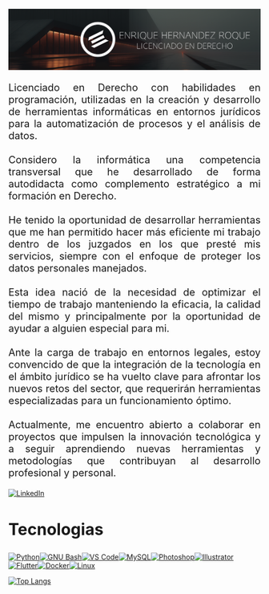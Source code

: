 ![Banner git](baner_git.png)

<p style="font-size: 20px; text-align: justify;">
Licenciado en Derecho con habilidades en programación, utilizadas en la creación y desarrollo de herramientas informáticas en entornos jurídicos para la automatización de procesos y el análisis de datos.
<br><br>
Considero la informática una competencia transversal que he desarrollado de forma autodidacta como complemento estratégico a mi formación en Derecho.
<br><br>
He tenido la oportunidad de desarrollar herramientas que me han permitido hacer más eficiente mi trabajo dentro de los juzgados en los que presté mis servicios, siempre con el enfoque de proteger los datos personales manejados.
<br><br>
Esta idea nació de la necesidad de optimizar el tiempo de trabajo manteniendo la eficacia, la calidad del mismo y principalmente por la oportunidad de ayudar a alguien especial para mi.
<br><br>
Ante la carga de trabajo en entornos legales, estoy convencido de que la integración de la tecnología en el ámbito jurídico se ha vuelto clave para afrontar los nuevos retos del sector, que requerirán herramientas especializadas para un funcionamiento óptimo.
<br><br>
Actualmente, me encuentro abierto a colaborar en proyectos que impulsen la innovación tecnológica y a seguir aprendiendo nuevas herramientas y metodologías que contribuyan al desarrollo profesional y personal.
</p>

[![LinkedIn](https://img.shields.io/badge/linkedin-%230077B5.svg?style=for-the-badge&logo=linkedin&logoColor=white)](https://www.linkedin.com/in/enrique-hernandez-roque-80ba991ab)

<h2 style="font-size: 32px;">Tecnologias</h2>

<p align="left">
<a href="https://www.python.org/" target="_blank" rel="noreferrer"><img src="https://raw.githubusercontent.com/danielcranney/readme-generator/main/public/icons/skills/python-colored.svg" width="36" height="36" alt="Python" title="Python"/></a><a href="https://www.gnu.org/software/bash/" target="_blank" rel="noreferrer"><img src="https://raw.githubusercontent.com/danielcranney/readme-generator/main/public/icons/skills/gnubash.svg" width="36" height="36" alt="GNU Bash" title="GNU Bash"/></a><a href="https://code.visualstudio.com/" target="_blank" rel="noreferrer"><img src="https://raw.githubusercontent.com/danielcranney/readme-generator/main/public/icons/skills/visualstudiocode-colored.svg" width="36" height="36" alt="VS Code" title="VS Code"/></a><a href="https://www.mysql.com/" target="_blank" rel="noreferrer"><img src="https://raw.githubusercontent.com/danielcranney/readme-generator/main/public/icons/skills/mysql-colored.svg" width="36" height="36" alt="MySQL" title="MySQL"/></a><a href="https://www.adobe.com/uk/products/photoshop.html" target="_blank" rel="noreferrer"><img src="https://raw.githubusercontent.com/danielcranney/readme-generator/main/public/icons/skills/photoshop-colored-dark.svg" width="36" height="36" alt="Photoshop" title="Photoshop"/></a><a href="https://www.adobe.com/uk/products/illustrator.html" target="_blank" rel="noreferrer"><img src="https://raw.githubusercontent.com/danielcranney/readme-generator/main/public/icons/skills/illustrator-colored-dark.svg" width="36" height="36" alt="Illustrator" title="Illustrator"/></a><a href="https://flutter.dev/" target="_blank" rel="noreferrer"><img src="https://raw.githubusercontent.com/danielcranney/readme-generator/main/public/icons/skills/flutter-colored.svg" width="36" height="36" alt="Flutter" title="Flutter"/></a><a href="https://www.docker.com/" target="_blank" rel="noreferrer"><img src="https://raw.githubusercontent.com/danielcranney/readme-generator/main/public/icons/skills/docker-colored.svg" width="36" height="36" alt="Docker" title="Docker"/></a><a href="https://www.linux.org" target="_blank" rel="noreferrer"><img src="https://raw.githubusercontent.com/danielcranney/readme-generator/main/public/icons/skills/linux-colored.svg" width="36" height="36" alt="Linux" title="Linux"/></a>
</p>

[![Top Langs](https://github-readme-stats.vercel.app/api/top-langs/?username=deadjoker514&layout=donut&theme=dark&locale=es)](https://github.com/anuraghazra/github-readme-stats)
